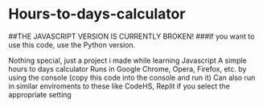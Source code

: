 # Hours-to-days-calculator

##THE JAVASCRIPT VERSION IS CURRENTLY BROKEN!
###If you want to use this code, use the Python version.

Nothing special, just a project i made while learning Javascript
A simple hours to days calculator
Runs in Google Chrome, Opera, Firefox, etc. by using the console (copy this code into the console and run it)
Can also run in similar enviroments to these like CodeHS, Replit if you select the appropriate setting
